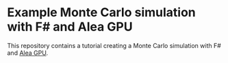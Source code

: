# Example Monte Carlo simulation with F# and Alea GPU #

This repository contains a tutorial creating a Monte Carlo simulation with F# and [Alea GPU](http://www.quantalea.com). 
